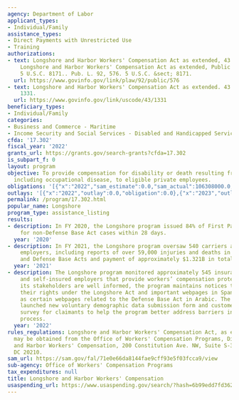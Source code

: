 ```yaml
---
agency: Department of Labor
applicant_types:
- Individual/Family
assistance_types:
- Direct Payments with Unrestricted Use
- Training
authorizations:
- text: Longshore and Harbor Workers' Compensation Act as extended, 43 U.S. C 1331;
    Longshore and Harbor Workers' Compensation Act as extended, Public Law 92-576,
    5 U.S.C. 8171.. Pub. L. 92, 576. 5 U.S.C. &sect; 8171.
  url: https://www.govinfo.gov/link/plaw/92/public/576
- text: Longshore and Harbor Workers' Compensation Act as extended. 43 U.S.C. &sect;
    1331.
  url: https://www.govinfo.gov/link/uscode/43/1331
beneficiary_types:
- Individual/Family
categories:
- Business and Commerce - Maritime
- Income Security and Social Services - Disabled and Handicapped Services
cfda: '17.302'
fiscal_year: '2022'
grants_url: https://grants.gov/search-grants?cfda=17.302
is_subpart_f: 0
layout: program
objective: To provide compensation for disability or death resulting from injury,
  including occupational disease, to eligible private employees.
obligations: '[{"x":"2022","sam_estimate":0.0,"sam_actual":106308000.0,"usa_spending_actual":0.0},{"x":"2023","sam_estimate":100015000.0,"sam_actual":0.0,"usa_spending_actual":0.0},{"x":"2024","sam_estimate":97746000.0,"sam_actual":0.0,"usa_spending_actual":0.0}]'
outlays: '[{"x":"2022","outlay":0.0,"obligation":0.0},{"x":"2023","outlay":0.0,"obligation":0.0},{"x":"2024","outlay":0.0,"obligation":0.0}]'
permalink: /program/17.302.html
popular_name: Longshore
program_type: assistance_listing
results:
- description: In FY 2020, the Longshore program issued 84% of First Payments of Compensation
    for non-Defense Base Act cases within 28 days.
  year: '2020'
- description: In FY 2021, the Longshore program oversaw 540 carriers and self-insured
    employers, including reports of over 59,000 injuries and deaths in the Longshore
    and Defense Base Acts and payment of approximately $1.321B in total compensation.
  year: '2021'
- description: The Longshore program monitored approximately 545 insurance carriers
    and self-insured employers that provide workers’ compensation protection. To ensure
    its stakeholders are well informed, the program maintains notices to workers of
    their rights under the Longshore Act and important webpages in Spanish, as well
    as certain webpages related to the Defense Base Act in Arabic. The program also
    launched new voluntary demographic data submission form and customer experience
    survey for claimants to help the program better address barriers in the claims
    process.
  year: '2022'
rules_regulations: Longshore and Harbor Workers' Compensation Act, as extended. Copies
  may be obtained from the Office of Workers' Compensation Programs, Division of Longshore
  and Harbor Workers' Compensation, 200 Constitution Ave. NW, Suite S-3229, Washington,
  DC 20210.
sam_url: https://sam.gov/fal/71e0e66da8144fae9cff93e5f03fcca9/view
sub-agency: Office of Workers' Compensation Programs
tax_expenditures: null
title: Longshore and Harbor Workers' Compensation
usaspending_url: https://www.usaspending.gov/search/?hash=6b99edd7fd3620e54328618782b20ead
---
```

